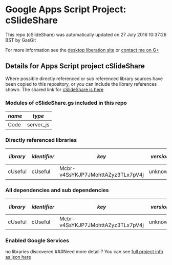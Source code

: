 # Google Apps Script Project: cSlideShare
This repo (cSlideShare) was automatically updated on 27 July 2016 10:37:26 BST by GasGit

For more information see the [desktop liberation site](http://ramblings.mcpher.com/Home/excelquirks/drivesdk/gettinggithubready "desktop liberation") or [contact me on G+](https://plus.google.com/+BruceMcpherson "Bruce McPherson - GDE")
## Details for Apps Script project cSlideShare
Where possible directly referenced or sub referenced library sources have been copied to this repository, or you can include the library references shown. 
The shared link for [cSlideShare is here](https://script.google.com/d/17BGwrmAH670Wo4-CNibKixJLsFA3Zk4D4XucgLDTcbbuuov0rOgSGMCM/edit?usp=sharing "open in the GAS IDE")

### Modules of cSlideShare.gs included in this repo
*name*|*type*
--- | --- 
Code| server_js
### Directly referenced libraries
*library*|*identifier*|*key*|*version*|*dev mode*|*source*|
--- | --- | --- | --- | --- | --- 
cUseful| cUseful|Mcbr-v4SsYKJP7JMohttAZyz3TLx7pV4j|unknown|no|[here](libraries/cUseful "library source")
### All dependencies and sub dependencies
*library*|*identifier*|*key*|*version*|*dev mode*|*source*|
--- | --- | --- | --- | --- | --- 
cUseful| cUseful|Mcbr-v4SsYKJP7JMohttAZyz3TLx7pV4j|unknown|no|[here](libraries/cUseful "library source")
### Enabled Google Services
no libraries discovered
###Need more detail ?
You can see [full project info as json here](info.json)
